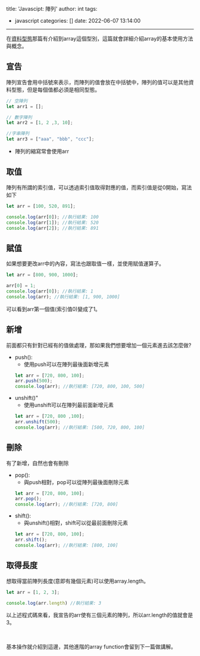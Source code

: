 title: 'Javascipt: 陣列'
author: int
tags:
  - javascript
categories: []
date: 2022-06-07 13:14:00
---
在[資料型態](https://huanginch.github.io/2022/06/03/javascript-datatype/)那篇有介紹到array這個型別，這篇就會詳細介紹array的基本使用方法與概念。

## 宣告
陣列宣告會用中括號來表示，而陣列的值會放在中括號中，陣列的值可以是其他資料型態，但是每個值都必須是相同型態。
```js
// 空陣列
let arr1 = [];

// 數字陣列
let arr2 = [1, 2 ,3, 10];

//字串陣列
let arr3 = ["aaa", "bbb", "ccc"];
```
* 陣列的縮寫常會使用arr

## 取值

陣列有所謂的索引值，可以透過索引值取得對應的值，而索引值是從0開始，寫法如下

```js
let arr = [100, 520, 891];

console.log(arr[0]); //執行結果: 100
console.log(arr[1]); //執行結果: 520
console.log(arr[2]); //執行結果: 891
```

## 賦值

如果想要更改arr中的內容，寫法也跟取值一樣，並使用賦值運算子。
```js
let arr = [800, 900, 1000];

arr[0] = 1;
console.log(arr[0]); //執行結果: 1
console.log(arr); //執行結果: [1, 900, 1000]
```
可以看到arr第一個值(索引值0)變成了1。

## 新增

前面都只有針對已經有的值做處理，那如果我們想要增加一個元素進去該怎麼做?

* push():
	* 使用push可以在陣列最後面新增元素
    ```js
    let arr = [720, 800, 100];
    arr.push(500);
    console.log(arr); //執行結果: [720, 800, 100, 500]
    ```
* unshift()"
	* 使用unshift可以在陣列最前面新增元素
    ```js
    let arr = [720, 800 ,100];
    arr.unshift(500);
    console.log(arr); //執行結果: [500, 720, 800, 100]
    ```

## 刪除
 有了新增，自然也會有刪除
 
* pop():
 	* 與push相對，pop可以從陣列最後面刪除元素
    ```js
    let arr = [720, 800, 100];
    arr.pop();
    console.log(arr); //執行結果: [720, 800]
    ```
* shift():
	* 與unshift()相對，shift可以從最前面刪除元素
    ```js
    let arr = [720, 800, 100];
    arr.shift();
    console.log(arr); //執行結果: [800, 100]
    ```

## 取得長度
想取得當前陣列長度(意即有幾個元素)可以使用array.length。

```js
let arr = [1, 2, 3];

console.log(arr.length) //執行結果: 3
```

以上述程式碼來看，我宣告的arr使有三個元素的陣列，所以arr.length的值就會是3。

<br/>
    
基本操作就介紹到這邊，其他進階的array function會留到下一篇做講解。